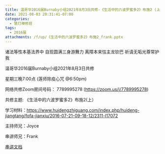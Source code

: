 ```yaml
---
title: 温哥华2016届Burnaby小组2021年8月3日共修-《生活中的六波罗蜜多2》布施2 (上）
date: 2021-08-03 20:31:41-07:00
categories:
  - 慧灯禅修班
tags:
  - 2016届
attachments: /f/up/《生活中的六波罗蜜多2》布施2_frank.pptx
---
```

诸法等性本基法界中 自现圆满三身游舞力 离障本来怙主龙钦巴 祈请无垢光尊常护我

温哥华2016届Burnaby小组2021年8月3日共修 

星期三晚7:00点 (莲师除疫心咒 @6:50pm)

网络共修Zoom房间号码： 7789995278 (<https://zoom.us/j/7789995278>)

共修主题: 《生活中的六波罗蜜多2》布施2(上）

学习材料：https://www.huidengzhiguang.com/index.php/huideng-jiangtang/fofa-jianxiu/2016-07-21-09-18-12/2311-l17072


主持师兄：Joyce

串讲师兄：Frank

[串讲文档](http://huidengchanxiu.net/hdv/f/up/《生活中的六波罗蜜多2》布施2_frank.pptx)